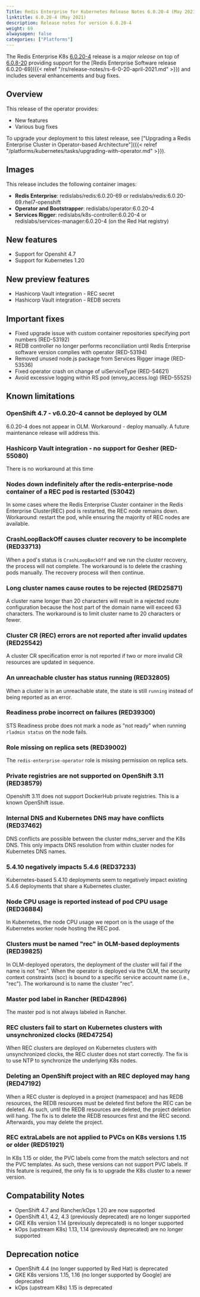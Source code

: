 ```yaml
---
Title: Redis Enterprise for Kubernetes Release Notes 6.0.20-4 (May 2021)
linktitle: 6.0.20-4 (May 2021)
description: Release notes for version 6.0.20-4
weight: 69
alwaysopen: false
categories: ["Platforms"]
---
```


The Redis Enterprise K8s [6.0.20-4](https://github.com/RedisLabs/redis-enterprise-k8s-docs/releases/tag/v6.0.20-4) release is a *major release* on top of [6.0.8-20](https://github.com/RedisLabs/redis-enterprise-k8s-docs/releases/tag/v6.0.8-20) providing support for the [Redis Enterprise Software release 6.0.20-69]({{< relref "/rs/release-notes/rs-6-0-20-april-2021.md" >}}) and includes several enhancements and bug fixes.

## Overview

This release of the operator provides:
 * New features
 * Various bug fixes

To upgrade your deployment to this latest release, see ["Upgrading a Redis Enterprise Cluster in Operator-based Architecture"]({{< relref "/platforms/kubernetes/tasks/upgrading-with-operator.md" >}}).

## Images
This release includes the following container images:
 * **Redis Enterprise**: redislabs/redis:6.0.20-69 or redislabs/redis:6.0.20-69.rhel7-openshift
 * **Operator and Bootstrapper**: redislabs/operator:6.0.20-4
 * **Services Rigger**: redislabs/k8s-controller:6.0.20-4 or redislabs/services-manager:6.0.20-4 (on the Red Hat registry)

## New features
 * Support for Openshit 4.7
 * Support for Kubernetes 1.20

 ## New preview features
 * Hashicorp Vault integration - REC secret
 * Hashicorp Vault integration - REDB secrets

## Important fixes

- Fixed upgrade issue with custom container repositories specifying port numbers (RED-53192)
- REDB controller no longer performs reconciliation until Redis Enterprise software version complies with operator (RED-53194)
- Removed unused node.js package from Services Rigger image (RED-53536)
- Fixed operator crash on change of uiServiceType (RED-54621)
- Avoid excessive logging within RS pod (envoy_access.log) (RED-55525)

## Known limitations

### OpenShift 4.7 - v6.0.20-4 cannot be deployed by OLM

6.0.20-4 does not appear in OLM. Workaround - deploy manually. A future maintenance release will address this. 

### Hashicorp Vault integration - no support for Gesher (RED-55080)

There is no workaround at this time

### Nodes down indefinitely after the redis-enterprise-node container of a REC pod is restarted (53042)

In some cases where the Redis Enterprise Cluster container in the Redis Enterprise Cluster(REC) pod is restarted, the REC node remains down. Workaround: restart the pod, while ensuring the majority of REC nodes are available.

### CrashLoopBackOff causes cluster recovery to be incomplete  (RED33713)

When a pod's status is `CrashLoopBackOff` and we run the cluster recovery, the process will not complete. The workaround is to delete the crashing pods manually. The recovery process will then continue.

### Long cluster names cause routes to be rejected  (RED25871)

A cluster name longer than 20 characters will result in a rejected route configuration because the host part of the domain name will exceed 63 characters. The workaround is to limit cluster name to 20 characters or fewer.

### Cluster CR (REC) errors are not reported after invalid updates (RED25542)

A cluster CR specification error is not reported if two or more invalid CR resources are updated in sequence.

### An unreachable cluster has status running (RED32805)

When a cluster is in an unreachable state, the state is still `running` instead of being reported as an error.

### Readiness probe incorrect on failures (RED39300)

STS Readiness probe does not mark a node as "not ready" when running `rladmin status` on the node fails.

### Role missing on replica sets (RED39002)

The `redis-enterprise-operator` role is missing permission on replica sets.

### Private registries are not supported on OpenShift 3.11 (RED38579)

Openshift 3.11 does not support DockerHub private registries. This is a known OpenShift issue.

### Internal DNS and Kubernetes DNS may have conflicts (RED37462)

DNS conflicts are possible between the cluster mdns_server and the K8s DNS. This only impacts DNS resolution from within cluster nodes for Kubernetes DNS names.

### 5.4.10 negatively impacts 5.4.6 (RED37233)

Kubernetes-based 5.4.10 deployments seem to negatively impact existing 5.4.6 deployments that share a Kubernetes cluster.

### Node CPU usage is reported instead of pod CPU usage (RED36884)

In Kubernetes, the node CPU usage we report on is the usage of the Kubernetes worker node hosting the REC pod.

### Clusters must be named "rec" in OLM-based deployments (RED39825)

In OLM-deployed operators, the deployment of the cluster will fail if the name is not "rec". When the operator is deployed via the OLM, the security context constraints (scc) is bound to a specific service account name (i.e., "rec"). The workaround is to name the cluster "rec".

### Master pod label in Rancher (RED42896)

The master pod is not always labeled in Rancher.

### REC clusters fail to start on Kubernetes clusters with unsynchronized clocks (RED47254)

When REC clusters are deployed on Kubernetes clusters with unsynchronized clocks, the REC cluster does not start correctly. The fix is to use NTP to synchronize the underlying K8s nodes.

### Deleting an OpenShift project with an REC deployed may hang (RED47192)

When a REC cluster is deployed in a project (namespace) and has REDB resources, the
REDB resources must be deleted first before the REC can be deleted. As such, until the
REDB resources are deleted, the project deletion will hang. The fix is to delete the
REDB resources first and the REC second. Afterwards, you may delete the project.

### REC extraLabels are not applied to PVCs on K8s versions 1.15 or older (RED51921)

In K8s 1.15 or older, the PVC labels come from the match selectors and not the
PVC templates. As such, these versions can not support PVC labels. If this feature
is required, the only fix is to upgrade the K8s cluster to a newer version.

## Compatability Notes

- OpenShift 4.7 and Rancher/kOps 1.20 are now supported
- OpenShift 4.1, 4.2, 4.3 (previously deprecated) are no longer supported
- GKE K8s version 1.14 (previously deprecated) is no longer supported
- kOps (upstream K8s) 1.13, 1.14 (previously deprecated) are no longer supported

## Deprecation notice

- OpenShift 4.4 (no longer supported by Red Hat) is deprecated
- GKE K8s versions 1.15, 1.16 (no longer supported by Google) are deprecated
- kOps (upstream K8s) 1.15 is deprecated
